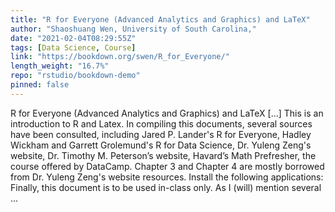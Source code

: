 ```yaml
---
title: "R for Everyone (Advanced Analytics and Graphics) and LaTeX"
author: "Shaoshuang Wen, University of South Carolina,"
date: "2021-02-04T08:29:55Z"
tags: [Data Science, Course]
link: "https://bookdown.org/swen/R_for_Everyone/"
length_weight: "16.7%"
repo: "rstudio/bookdown-demo"
pinned: false
---
```


R for Everyone (Advanced Analytics and Graphics) and LaTeX [...] This is an introduction to R and Latex. In compiling this documents, several sources have been consulted, including Jared P. Lander's R for Everyone, Hadley Wickham and Garrett Grolemund's R for Data Science, Dr. Yuleng Zeng's website, Dr. Timothy M. Peterson’s website, Havard’s Math Prefresher, the course offered by DataCamp. Chapter 3 and Chapter 4 are mostly borrowed from Dr. Yuleng Zeng's website resources. Install the following applications: Finally, this document is to be used in-class only. As I (will) mention several ...

